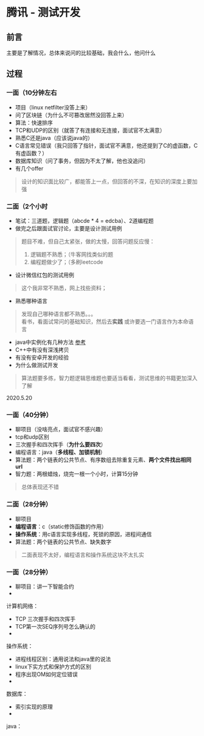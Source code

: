 # 腾讯 - 测试开发
## 前言
主要是了解情况，总体来说问的比较基础，我会什么，他问什么
## 过程
### 一面（10分钟左右
- 项目（linux netfilter没答上来）
- 问了区块链（为什么不可篡改居然没回答上来）
- 算法：快速排序
- TCP和UDP的区别（就答了有连接和无连接，面试官不太满意）
- 熟悉C还是java（应该说java的）
- C语言常见错误（我只回答了指针，面试官不满意，他还提到了C的虚函数，C有虚函数？）
- 数据库知识（问了事务，但因为不太了解，他也没追问）
- 有几个offer
> 设计的知识面比较广，都能答上一点，但回答的不深，在知识的深度上要加强
### 二面（2个小时
- 笔试：三道题，逻辑题（abcde * 4 = edcba）、2道编程题
- 做完之后跟面试官讨论，主要是设计测试用例
> 题目不难，但自己太紧张，做的太慢，回答问题反应慢：
> 1. 逻辑题不熟悉；（牛客网找类似的题  
> 2. 编程题做少了；（多刷leetcode
- 设计微信红包的测试用例
> 这个我非常不熟悉，网上找些资料；
- 熟悉哪种语言
> 发现自己哪种语言都不熟悉。。。  
> 看书，看面试常问的基础知识，然后去**实践**
> 或许要选一门语言作为本命语言
- java中实例化有几种方法 [参考](https://blog.csdn.net/kai_wei_zhang/article/details/7990626)
- C++中有没有深浅拷贝
- 有没有安卓开发的经验
- 为什么做测试开发
> 算法题要多练，智力题逻辑思维题也要适当看看，测试思维的书籍更加深入了解

2020.5.20
### 一面（40分钟）
- 聊项目（没啥亮点，面试官不感兴趣）
- tcp和udp区别
- 三次握手和四次挥手（**为什么要四次**）
- 编程语言：java（**多线程、加锁机制**）
- 算法题：两个链表的公共节点、有序数组去除重复元素、**两个文件找出相同url**
- 智力题：两根蜡烛，烧完一根一个小时，计算15分钟
> 总体表现还不错
### 二面（28分钟）
- 聊项目
- **编程语言**：c（static修饰函数的作用）
- **操作系统**：用c语言实现多线程，死锁的原因，进程间通信
- 算法题：两个链表的公共节点、缺失数字
> 二面表现不太好，编程语言和操作系统这块不太扎实

### 一面（28分钟）
- 聊项目：讲一下智能合约
-
计算机网络：
- TCP 三次握手和四次挥手
- TCP第一次SEQ序列号怎么确认的
-
操作系统：
- 进程线程区别：通用说法和java里的说法
- linux下实方式和保护方式的区别
- 程序出现OM如何定位错误
-
数据库：
- 索引实现的原理
- 
java：
